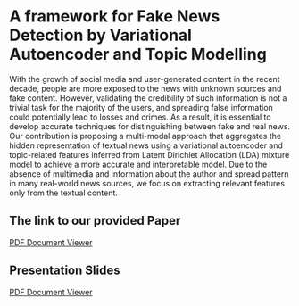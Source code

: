 # A framework for Fake News Detection by Variational Autoencoder and Topic Modelling

With the growth of social media and user-generated content in the recent decade, people are more exposed to the news with unknown sources and fake content. However, validating the credibility of such information is not a trivial task for the majority of the users, and spreading false information could potentially lead to losses and crimes. As a result, it is essential to develop accurate techniques for distinguishing between fake and real news. Our contribution is proposing a multi-modal approach that aggregates the hidden representation of textual news using a variational autoencoder and topic-related features inferred from Latent Dirichlet Allocation (LDA) mixture model to achieve a more accurate and interpretable model. Due to the absence of multimedia and information about the author and spread pattern in many real-world news sources, we focus on extracting relevant features only from the textual content.

<!-- **Requirements Installation Guide**

Python 3.6

\# gensim (3.8.3) or older

conda install -c anaconda gensim

\# tensorflow (2.4.1)

conda create -n tf tensorflow

conda activate tf

\#or 

conda create -n tf-gpu tensorflow-gpu

conda activate tf-gpu

\# keras (2.4.3)

conda install -c conda-forge keras

\# wordcloud

conda install -c conda-forge wordcloud

\# nltk 3.5

conda install -c anaconda nltk

\# sklearn

pip3 install -U scikit-learn

\# langdetect (1.0.8)

pip3 install --user langdetect

\# pandas

conda install -c anaconda pandas

**Command line**

python3 main.py -f <main folder address for saving the variables> -d <dataset name: 'Twitter' or 'ISOT'> -a <top folder of dataset address containing ISOT and Twitter folders> -e <#epochs> -t <#topics> -i <#iterations> -l <#latent features>

-f and -d and -a are mandatory-->
 
## The link to our provided Paper
<a href="https://github.com/majfeizatgmaildotcom/Fake-News-Detection/blob/f00008572eb703289202ab98f67cf1f2ae9c46c8/Fake%20News%20Detection%20by%20Variational%20Autoencoder%20Paper.pdf">PDF Document Viewer</a>
<br>

## Presentation Slides
<a href="https://github.com/majfeizatgmaildotcom/Fake-News-Detection/blob/d89372cbc4ae3038a03d0ae0905779a7ffcae1d1/Big%20Data%20Final%20Presentation.pdf">PDF Document Viewer</a>
